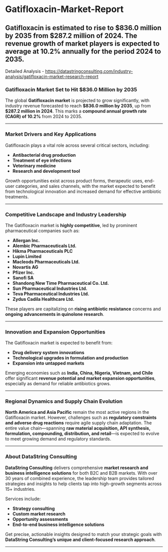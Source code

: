 # Gatifloxacin-Market-Report
 Gatifloxacin is estimated to rise to $836.0 million by 2035 from $287.2 million of 2024. The revenue growth of market players is expected to average at 10.2% annually for the period 2024 to 2035.
---

Detailed Analysis - https://datastringconsulting.com/industry-analysis/gatifloxacin-market-research-report

### Gatifloxacin Market Set to Hit \$836.0 Million by 2035

The global **Gatifloxacin market** is projected to grow significantly, with industry revenue forecasted to reach **\$836.0 million by 2035**, up from **\$287.2 million in 2024**. This marks a **compound annual growth rate (CAGR) of 10.2%** from 2024 to 2035.

---

### Market Drivers and Key Applications

Gatifloxacin plays a vital role across several critical sectors, including:

* **Antibacterial drug production**
* **Treatment of eye infections**
* **Veterinary medicine**
* **Research and development tool**

Growth opportunities exist across product forms, therapeutic uses, end-user categories, and sales channels, with the market expected to benefit from technological innovation and increased demand for effective antibiotic treatments.

---

### Competitive Landscape and Industry Leadership

The Gatifloxacin market is **highly competitive**, led by prominent pharmaceutical companies such as:

* **Allergan Inc.**
* **Alembic Pharmaceuticals Ltd.**
* **Hikma Pharmaceuticals PLC**
* **Lupin Limited**
* **Macleods Pharmaceuticals Ltd.**
* **Novartis AG**
* **Pfizer Inc.**
* **Sanofi SA**
* **Shandong New Time Pharmaceutical Co. Ltd.**
* **Sun Pharmaceutical Industries Ltd.**
* **Teva Pharmaceutical Industries Ltd.**
* **Zydus Cadila Healthcare Ltd.**

These players are capitalizing on **rising antibiotic resistance** concerns and **ongoing advancements in quinolone research**.

---

### Innovation and Expansion Opportunities

The Gatifloxacin market is expected to benefit from:

* **Drug delivery system innovations**
* **Technological upgrades in formulation and production**
* **Expansion into untapped markets**

Emerging economies such as **India, China, Nigeria, Vietnam, and Chile** offer significant **revenue potential and market expansion opportunities**, especially as demand for reliable antibiotics grows.

---

### Regional Dynamics and Supply Chain Evolution

**North America and Asia Pacific** remain the most active regions in the Gatifloxacin market. However, challenges such as **regulatory constraints and adverse drug reactions** require agile supply chain adaptation. The entire value chain—spanning **raw material acquisition, API synthesis, formulation, compounding, distribution, and retail**—is expected to evolve to meet growing demand and regulatory standards.

---

### About DataString Consulting

**DataString Consulting** delivers comprehensive **market research and business intelligence solutions** for both B2C and B2B markets. With over 30 years of combined experience, the leadership team provides tailored strategies and insights to help clients tap into high-growth segments across 15+ industries.

Services include:

* **Strategy consulting**
* **Custom market research**
* **Opportunity assessments**
* **End-to-end business intelligence solutions**

Get precise, actionable insights designed to match your strategic goals with **DataString Consulting’s unique and client-focused research approach**.

---

